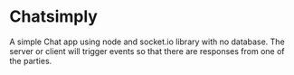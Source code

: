 # Chatsimply

A simple Chat app using node and socket.io library with no database.
The server or client will trigger events so that there are responses from one of the parties.
